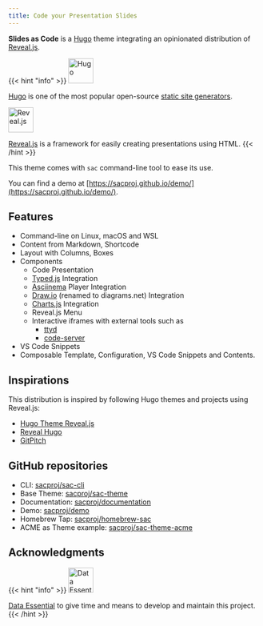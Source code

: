 ```yaml
---
title: Code your Presentation Slides
---
```


**Slides as Code** is a [Hugo](https://gohugo.io/) theme integrating an opinionated distribution of [Reveal.js](https://revealjs.com/).

{{< hint "info" >}}
[<img src="hugo-logo-wide.svg" height="50" alt="Hugo">](https://gohugo.io/)

[Hugo](https://gohugo.io/) is one of the most popular open-source [static site generators](https://jamstack.org/generators/).

[<img src="reveal-white-text.svg" height="50" alt="Reveal.js">](https://revealjs.com/)

[Reveal.js](https://revealjs.com/) is a framework for easily creating presentations using HTML.
{{< /hint >}}

This theme comes with `sac` command-line tool to ease its use.

You can find a demo at [https://sacproj.github.io/demo/](https://sacproj.github.io/demo/).

## Features

- Command-line on Linux, macOS and WSL
- Content from Markdown, Shortcode
- Layout with Columns, Boxes
- Components
  - Code Presentation
  - [Typed.js](https://mattboldt.com/demos/typed-js/) Integration
  - [Asciinema](https://asciinema.org/) Player Integration
  - [Draw.io](https://www.diagrams.net/) (renamed to diagrams.net) Integration
  - [Charts.js](https://www.chartjs.org/) Integration
  - Reveal.js Menu
  - Interactive iframes with external tools such as
    - [ttyd](https://github.com/tsl0922/ttyd)
    - [code-server](https://github.com/cdr/code-server)
- VS Code Snippets
- Composable Template, Configuration, VS Code Snippets and Contents.

## Inspirations
This distribution is inspired by following Hugo themes and projects using Reveal.js:

- [Hugo Theme Reveal.js](https://github.com/RealOrangeOne/hugo-theme-revealjs)
- [Reveal Hugo](https://github.com/dzello/reveal-hugo)
- [GitPitch](https://gitpitch.com/)

## GitHub repositories

- CLI: [sacproj/sac-cli](https://github.com/sacproj/sac-cli)
- Base Theme: [sacproj/sac-theme](https://github.com/sacproj/sac-theme)
- Documentation: [sacproj/documentation](https://github.com/sacproj/documentation)
- Demo: [sacproj/demo](https://github.com/sacproj/demo)
- Homebrew Tap: [sacproj/homebrew-sac](https://github.com/sacproj/homebrew-sac)
- ACME as Theme example: [sacproj/sac-theme-acme](https://github.com/sacproj/sac-theme-acme)

## Acknowledgments
{{< hint "info" >}}
[<img src="logo-data-essential.png" height="50" alt="Data Essential">](https://www.data-essential.com/)

[Data Essential](https://www.data-essential.com) to give time and means to develop and maintain this project.
{{< /hint >}}
